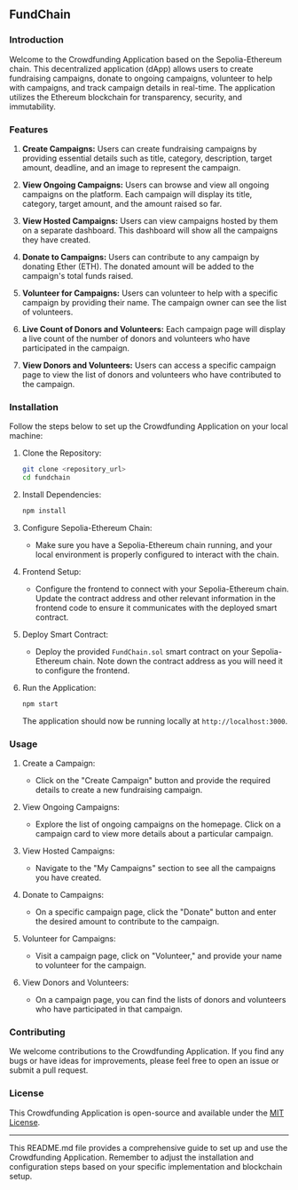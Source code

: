 ## FundChain

### Introduction

Welcome to the Crowdfunding Application based on the Sepolia-Ethereum chain. This decentralized application (dApp) allows users to create fundraising campaigns, donate to ongoing campaigns, volunteer to help with campaigns, and track campaign details in real-time. The application utilizes the Ethereum blockchain for transparency, security, and immutability.

### Features

1. **Create Campaigns:** Users can create fundraising campaigns by providing essential details such as title, category, description, target amount, deadline, and an image to represent the campaign.

2. **View Ongoing Campaigns:** Users can browse and view all ongoing campaigns on the platform. Each campaign will display its title, category, target amount, and the amount raised so far.

3. **View Hosted Campaigns:** Users can view campaigns hosted by them on a separate dashboard. This dashboard will show all the campaigns they have created.

4. **Donate to Campaigns:** Users can contribute to any campaign by donating Ether (ETH). The donated amount will be added to the campaign's total funds raised.

5. **Volunteer for Campaigns:** Users can volunteer to help with a specific campaign by providing their name. The campaign owner can see the list of volunteers.

6. **Live Count of Donors and Volunteers:** Each campaign page will display a live count of the number of donors and volunteers who have participated in the campaign.

7. **View Donors and Volunteers:** Users can access a specific campaign page to view the list of donors and volunteers who have contributed to the campaign.

### Installation

Follow the steps below to set up the Crowdfunding Application on your local machine:

1. Clone the Repository:

   ```bash
   git clone <repository_url>
   cd fundchain
   ```

2. Install Dependencies:

   ```bash
   npm install
   ```

3. Configure Sepolia-Ethereum Chain:

   - Make sure you have a Sepolia-Ethereum chain running, and your local environment is properly configured to interact with the chain.

4. Frontend Setup:

   - Configure the frontend to connect with your Sepolia-Ethereum chain. Update the contract address and other relevant information in the frontend code to ensure it communicates with the deployed smart contract.

5. Deploy Smart Contract:

   - Deploy the provided `FundChain.sol` smart contract on your Sepolia-Ethereum chain. Note down the contract address as you will need it to configure the frontend.

6. Run the Application:

   ```bash
   npm start
   ```

   The application should now be running locally at `http://localhost:3000`.

### Usage

1. Create a Campaign:

   - Click on the "Create Campaign" button and provide the required details to create a new fundraising campaign.

2. View Ongoing Campaigns:

   - Explore the list of ongoing campaigns on the homepage. Click on a campaign card to view more details about a particular campaign.

3. View Hosted Campaigns:

   - Navigate to the "My Campaigns" section to see all the campaigns you have created.

4. Donate to Campaigns:

   - On a specific campaign page, click the "Donate" button and enter the desired amount to contribute to the campaign.

5. Volunteer for Campaigns:

   - Visit a campaign page, click on "Volunteer," and provide your name to volunteer for the campaign.

6. View Donors and Volunteers:

   - On a campaign page, you can find the lists of donors and volunteers who have participated in that campaign.

### Contributing

We welcome contributions to the Crowdfunding Application. If you find any bugs or have ideas for improvements, please feel free to open an issue or submit a pull request.

### License

This Crowdfunding Application is open-source and available under the [MIT License](https://opensource.org/licenses/MIT).


---

This README.md file provides a comprehensive guide to set up and use the Crowdfunding Application. Remember to adjust the installation and configuration steps based on your specific implementation and blockchain setup.
